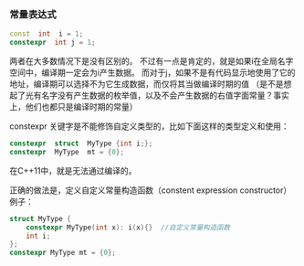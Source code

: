 


### 常量表达式 
```c++
const  int  i = 1;
constexpr  int j = 1;
```
两者在大多数情况下是没有区别的。
不过有一点是肯定的，就是如果i在全局名字空间中，编译期一定会为i产生数据。
而对于j，如果不是有代码显示地使用了它的地址，编译期可以选择不为它生成数据，而仅将其当做编译时期的值
（是不是想起了光有名字没有产生数据的枚举值，以及不会产生数据的右值字面常量？事实上，他们也都只是编译时期的常量）

constexpr 关键字是不能修饰自定义类型的，比如下面这样的类型定义和使用：
```C++
constexpr  struct  MyType {int i;};
constexpr  MyType  mt = {0};
```
在C++11中，就是无法通过编译的。

正确的做法是，定义自定义常量构造函数（constent expression  constructor）
例子：
```C++
struct MyType {
    constexpr MyType(int x): i(x){}  //自定义常量构造函数
    int i; 
};
constexpr MyType mt = {0};
```










